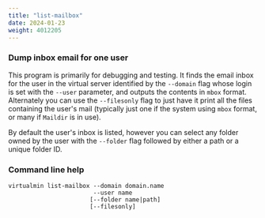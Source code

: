```yaml
---
title: "list-mailbox"
date: 2024-01-23
weight: 4012205
---
```


### Dump inbox email for one user

This program is primarily for debugging and testing. It finds the email inbox for the user in the virtual server identified by the `--domain` flag whose login is set with the `--user` parameter, and outputs the contents in `mbox` format. Alternately you can use the `--filesonly` flag to just have it print all the files containing the user's mail (typically just one if the system using `mbox` format, or many if `Maildir` is in use).

By default the user's inbox is listed, however you can select any folder owned by the user with the `--folder` flag followed by either a path or a unique folder ID.

### Command line help

```text
virtualmin list-mailbox --domain domain.name
                        --user name
                       [--folder name|path]
                       [--filesonly]
```
